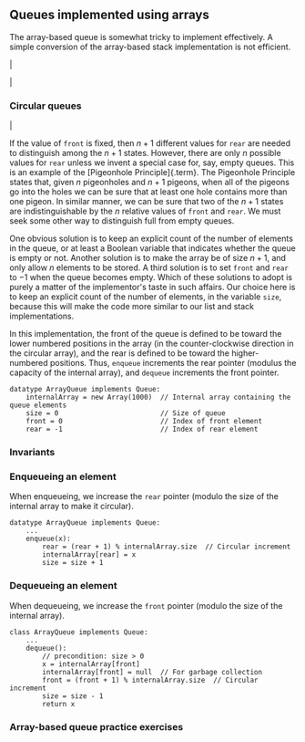 
## Queues implemented using arrays

The array-based queue is somewhat tricky to implement effectively.
A simple conversion of the array-based stack implementation is not efficient.

<inlineav id="aqueueFirstCON" src="List/aqueueFirstCON.js" name="Array-based Queue Positions Slideshow" links="List/aqueueCON.css"/>

|

<inlineav id="aqueueDriftCON" src="List/aqueueDriftCON.js" name="Array-based Queue Drift Slideshow" links="List/aqueueCON.css"/>

|

<inlineav id="aqueueBadCON" src="List/aqueueBadCON.js" name="Array-based Queue Bad Representation Slideshow" links="List/aqueueCON.css"/>

### Circular queues

<inlineav id="aqueueCircularCON" src="List/aqueueCircularCON.js" script="DataStructures/CircularQueue.js" name="Circular Array-based Queue Slideshow" links="List/aqueueCON.css"/>

|

<inlineav id="aqueueEmptyCON" src="List/aqueueEmptyCON.js" script="DataStructures/CircularQueue.js" name="Empty Circular Array-based Queue Slideshow" links="List/aqueueCON.css"/>

If the value of `front` is fixed, then $n+1$ different values for `rear`
are needed to distinguish among the $n+1$ states. However, there are
only $n$ possible values for `rear` unless we invent a special case for,
say, empty queues. This is an example of the
[Pigeonhole Principle]{.term}. The Pigeonhole
Principle states that, given $n$ pigeonholes and $n+1$ pigeons, when all
of the pigeons go into the holes we can be sure that at least one hole
contains more than one pigeon. In similar manner, we can be sure that
two of the $n+1$ states are indistinguishable by the $n$ relative values
of `front` and `rear`. We must seek some other way to distinguish full
from empty queues.

One obvious solution is to keep an explicit count of the number of
elements in the queue, or at least a Boolean variable that indicates
whether the queue is empty or not. Another solution is to make the array
be of size $n+1$, and only allow $n$ elements to be stored. A third
solution is to set `front` and `rear` to $-1$ when the queue becomes
empty. Which of these solutions to adopt is purely a matter of the
implementor's taste in such affairs. Our choice here is to keep an
explicit count of the number of elements, in the variable `size`,
because this will make the code more similar to our list and stack
implementations.

In this implementation, the front of the queue is defined to be toward
the lower numbered positions in the array (in the counter-clockwise
direction in the circular array), and the rear is defined to be toward
the higher-numbered positions. Thus, `enqueue` increments the rear
pointer (modulus the capacity of the internal array), and `dequeue`
increments the front pointer.

    datatype ArrayQueue implements Queue:
        internalArray = new Array(1000)  // Internal array containing the queue elements
        size = 0                         // Size of queue
        front = 0                        // Index of front element
        rear = -1                        // Index of rear element


### Invariants


### Enqueueing an element

When enqueueing, we increase the `rear` pointer (modulo the size of the internal array to make it circular).

    datatype ArrayQueue implements Queue:
        ...
        enqueue(x):
            rear = (rear + 1) % internalArray.size  // Circular increment
            internalArray[rear] = x
            size = size + 1


### Dequeueing an element

When dequeueing, we increase the `front` pointer (modulo the size of the internal array).

    class ArrayQueue implements Queue:
        ...
        dequeue():
            // precondition: size > 0
            x = internalArray[front]
            internalArray[front] = null  // For garbage collection
            front = (front + 1) % internalArray.size  // Circular increment
            size = size - 1
            return x


### Array-based queue practice exercises

<avembed id="AqueueEnqueuePRO" src="ChalmersGU/AqueueEnqueuePRO.html" type="ka" name="Array-based Queue Enqueue Exercise"/>

<avembed id="AqueueDequeuePRO" src="ChalmersGU/AqueueDequeuePRO.html" type="ka" name="Array-based Queue Dequeue Exercise"/>

